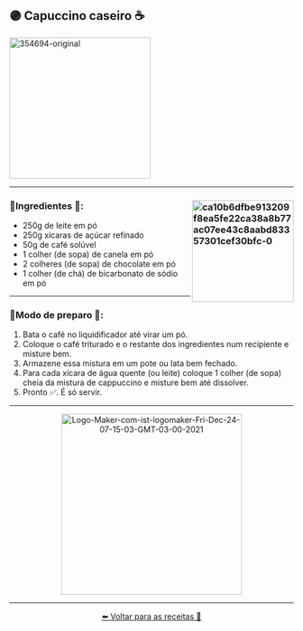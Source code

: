 ## 🟣 Capuccino caseiro ☕
<a href="https://ibb.co/0Gd5HFL">
  <img height= "250" src="https://i.ibb.co/YLqgHyS/354694-original.jpg" alt="354694-original" border="0" /></a>

---

### 🔸Ingredientes 📝: <a href="https://imgbb.com/"><img align= "right" height= "180" src="https://i.ibb.co/hgBJmJY/ca10b6dfbe913209f8ea5fe22ca38a8b77ac07ee43c8aabd83357301cef30bfc-0.png" alt="ca10b6dfbe913209f8ea5fe22ca38a8b77ac07ee43c8aabd83357301cef30bfc-0" border="0" /></a>
- 250g de leite em pó
- 250g xícaras de açúcar refinado 
- 50g de café solúvel
- 1 colher (de sopa) de canela em pó
- 2 colheres (de sopa) de chocolate em pó
- 1 colher (de chá) de bicarbonato de sódio em pó

---

### 🔸Modo de preparo 💬: 
1. Bata o café no liquidificador até virar um pó.
2. Coloque o café triturado e o restante dos ingredientes num recipiente e misture bem.
3. Armazene essa mistura em um pote ou lata bem fechado.
4. Para cada xícara de água quente (ou leite) coloque 1 colher (de sopa) cheia da mistura de cappuccino e misture bem até dissolver.
5. Pronto ✅. É só servir.

----

<div align= "center">
   <a href="https://ibb.co/sKbGLL7">
     <img height= "320" src="https://i.ibb.co/3p4qttK/Logo-Maker-com-ist-logomaker-Fri-Dec-24-07-15-03-GMT-03-00-2021.png" alt="Logo-Maker-com-ist-logomaker-Fri-Dec-24-07-15-03-GMT-03-00-2021" border="0" /></a>
</div>

---

<div align= "center">

[⬅️ Voltar para as receitas 📝](https://github.com/Ruths2/livro-receitas)
</div>
